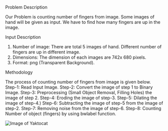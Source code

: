 Problem Description

Our Problem is counting number of fingers from image. Some images of hand will be given as input. We have to find how many fingers are up in the image.  

Input Description

1.	Number of image: There are total 5 images of hand. Different number of fingers are up in different image. 
2.	Dimensions: The dimension of each images are 742x 680 pixels. 
3.	Format: png (Transparent Background).

Methodology

The process of counting number of fingers from image is given below.
Step-1: Read Input Image.
Step-2: Convert the image of step 1 to Binary Image.
Step-3: Preprocessing (Small Object Removal, Filling Holes) the image of step 2.
Step-4: Eroding the image of step-3.
Step-5: Dilating the image of step-4.)
Step-6: Subtracting the image of step-5 from the image of step-2.
Step-7: Removing noise from the image of step-6.
Step-8: Counting Number of object (fingers) by using bwlabel function.


![Image of Yaktocat](https://octodex.github.com/images/yaktocat.png)
